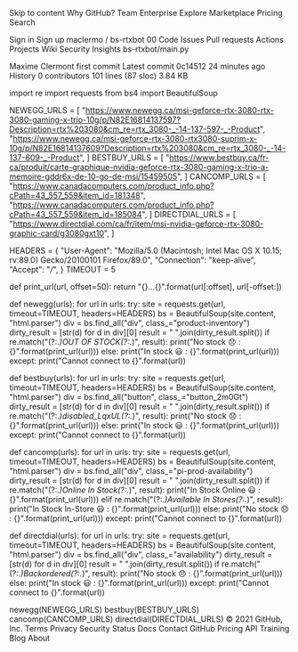 Skip to content
Why GitHub? 
Team
Enterprise
Explore 
Marketplace
Pricing 
Search

Sign in
Sign up
maclermo
/
bs-rtxbot
00
Code
Issues
Pull requests
Actions
Projects
Wiki
Security
Insights
bs-rtxbot/main.py

Maxime Clermont first commit
Latest commit 0c14512 24 minutes ago
 History
 0 contributors
101 lines (87 sloc)  3.84 KB
  
import re
import requests
from bs4 import BeautifulSoup

NEWEGG_URLS = [
    "https://www.newegg.ca/msi-geforce-rtx-3080-rtx-3080-gaming-x-trio-10g/p/N82E16814137597?Description=rtx%203080&cm_re=rtx_3080-_-14-137-597-_-Product",
    "https://www.newegg.ca/msi-geforce-rtx-3080-rtx3080-suprim-x-10g/p/N82E16814137609?Description=rtx%203080&cm_re=rtx_3080-_-14-137-609-_-Product",
]
BESTBUY_URLS = [
    "https://www.bestbuy.ca/fr-ca/produit/carte-graphique-nvidia-geforce-rtx-3080-gaming-x-trio-a-memoire-gddr6x-de-10-go-de-msi/15459505",
]
CANCOMP_URLS = [
    "https://www.canadacomputers.com/product_info.php?cPath=43_557_559&item_id=181348",
    "https://www.canadacomputers.com/product_info.php?cPath=43_557_559&item_id=185084",
]
DIRECTDIAL_URLS = [
    "https://www.directdial.com/ca/fr/item/msi-nvidia-geforce-rtx-3080-graphic-card/g3080gxt10",
]

HEADERS = {
    "User-Agent": "Mozilla/5.0 (Macintosh; Intel Mac OS X 10.15; rv:89.0) Gecko/20100101 Firefox/89.0",
    "Connection": "keep-alive",
    "Accept": "*/*",
}
TIMEOUT = 5


def print_url(url, offset=50):
    return "{}...{}".format(url[:offset], url[-offset:])


def newegg(urls):
    for url in urls:
        try:
            site = requests.get(url, timeout=TIMEOUT, headers=HEADERS)
            bs = BeautifulSoup(site.content, "html.parser")
            div = bs.find_all("div", class_="product-inventory")
            dirty_result = [str(d) for d in div][0]
            result = " ".join(dirty_result.split())
            if re.match("(?:.*)OUT OF STOCK(?:.*)", result):
                print("No stock 😞 : {}".format(print_url(url)))
            else:
                print("In stock 😃 : {}".format(print_url(url)))
        except:
            print("Cannot connect to {}".format(url))


def bestbuy(urls):
    for url in urls:
        try:
            site = requests.get(url, timeout=TIMEOUT, headers=HEADERS)
            bs = BeautifulSoup(site.content, "html.parser")
            div = bs.find_all("button", class_="button_2m0Gt")
            dirty_result = [str(d) for d in div][0]
            result = " ".join(dirty_result.split())
            if re.match("(?:.*)disabled_LqxUL(?:.*)", result):
                print("No stock 😞 : {}".format(print_url(url)))
            else:
                print("In stock 😃 : {}".format(print_url(url)))
        except:
            print("Cannot connect to {}".format(url))


def cancomp(urls):
    for url in urls:
        try:
            site = requests.get(url, timeout=TIMEOUT, headers=HEADERS)
            bs = BeautifulSoup(site.content, "html.parser")
            div = bs.find_all("div", class_="pi-prod-availability")
            dirty_result = [str(d) for d in div][0]
            result = " ".join(dirty_result.split())
            if re.match("(?:.*)Online In Stock(?:.*)", result):
                print("In Stock Online 😃 : {}".format(print_url(url)))
            elif re.match("(?:.*)Available In Stores(?:.*)", result):
                print("In Stock In-Store 😃 : {}".format(print_url(url)))
            else:
                print("No stock 😞 : {}".format(print_url(url)))
        except:
            print("Cannot connect to {}".format(url))


def directdial(urls):
    for url in urls:
        try:
            site = requests.get(url, timeout=TIMEOUT, headers=HEADERS)
            bs = BeautifulSoup(site.content, "html.parser")
            div = bs.find_all("div", class_="availability")
            dirty_result = [str(d) for d in div][0]
            result = " ".join(dirty_result.split())
            if re.match("(?:.*)Backordered(?:.*)", result):
                print("No stock 😞 : {}".format(print_url(url)))
            else:
                print("In stock 😃 : {}".format(print_url(url)))
        except:
            print("Cannot connect to {}".format(url))


newegg(NEWEGG_URLS)
bestbuy(BESTBUY_URLS)
cancomp(CANCOMP_URLS)
directdial(DIRECTDIAL_URLS)
© 2021 GitHub, Inc.
Terms
Privacy
Security
Status
Docs
Contact GitHub
Pricing
API
Training
Blog
About
